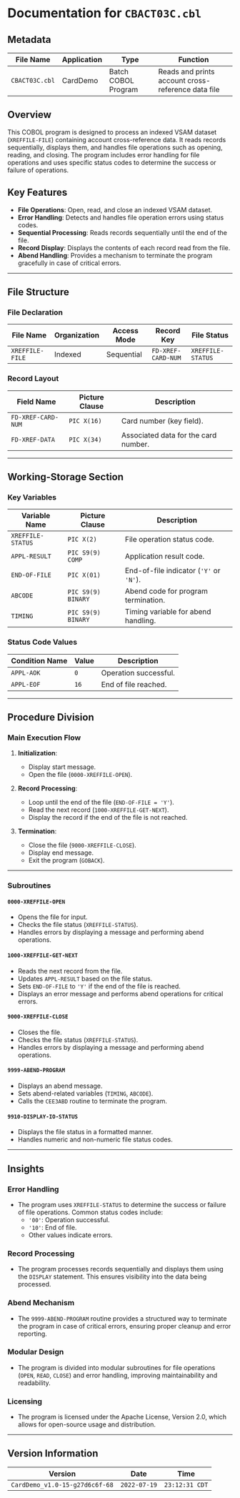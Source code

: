 # Documentation for `CBACT03C.cbl`

## Metadata
| **File Name** | **Application** | **Type** | **Function** |
|---------------|-----------------|----------|--------------|
| `CBACT03C.cbl` | CardDemo        | Batch COBOL Program | Reads and prints account cross-reference data file |

## Overview
This COBOL program is designed to process an indexed VSAM dataset (`XREFFILE-FILE`) containing account cross-reference data. It reads records sequentially, displays them, and handles file operations such as opening, reading, and closing. The program includes error handling for file operations and uses specific status codes to determine the success or failure of operations.

## Key Features
- **File Operations**: Open, read, and close an indexed VSAM dataset.
- **Error Handling**: Detects and handles file operation errors using status codes.
- **Sequential Processing**: Reads records sequentially until the end of the file.
- **Record Display**: Displays the contents of each record read from the file.
- **Abend Handling**: Provides a mechanism to terminate the program gracefully in case of critical errors.

---

## File Structure

### File Declaration
| **File Name**       | **Organization** | **Access Mode** | **Record Key**         | **File Status**       |
|----------------------|------------------|-----------------|------------------------|-----------------------|
| `XREFFILE-FILE`      | Indexed          | Sequential      | `FD-XREF-CARD-NUM`     | `XREFFILE-STATUS`     |

### Record Layout
| **Field Name**         | **Picture Clause** | **Description** |
|-------------------------|--------------------|-----------------|
| `FD-XREF-CARD-NUM`      | `PIC X(16)`        | Card number (key field). |
| `FD-XREF-DATA`          | `PIC X(34)`        | Associated data for the card number. |

---

## Working-Storage Section

### Key Variables
| **Variable Name**       | **Picture Clause** | **Description** |
|--------------------------|--------------------|-----------------|
| `XREFFILE-STATUS`        | `PIC X(2)`         | File operation status code. |
| `APPL-RESULT`            | `PIC S9(9) COMP`   | Application result code. |
| `END-OF-FILE`            | `PIC X(01)`        | End-of-file indicator (`'Y'` or `'N'`). |
| `ABCODE`                | `PIC S9(9) BINARY` | Abend code for program termination. |
| `TIMING`                | `PIC S9(9) BINARY` | Timing variable for abend handling. |

### Status Code Values
| **Condition Name** | **Value** | **Description** |
|---------------------|-----------|-----------------|
| `APPL-AOK`          | `0`       | Operation successful. |
| `APPL-EOF`          | `16`      | End of file reached. |

---

## Procedure Division

### Main Execution Flow
1. **Initialization**:
   - Display start message.
   - Open the file (`0000-XREFFILE-OPEN`).

2. **Record Processing**:
   - Loop until the end of the file (`END-OF-FILE = 'Y'`).
   - Read the next record (`1000-XREFFILE-GET-NEXT`).
   - Display the record if the end of the file is not reached.

3. **Termination**:
   - Close the file (`9000-XREFFILE-CLOSE`).
   - Display end message.
   - Exit the program (`GOBACK`).

---

### Subroutines

#### `0000-XREFFILE-OPEN`
- Opens the file for input.
- Checks the file status (`XREFFILE-STATUS`).
- Handles errors by displaying a message and performing abend operations.

#### `1000-XREFFILE-GET-NEXT`
- Reads the next record from the file.
- Updates `APPL-RESULT` based on the file status.
- Sets `END-OF-FILE` to `'Y'` if the end of the file is reached.
- Displays an error message and performs abend operations for critical errors.

#### `9000-XREFFILE-CLOSE`
- Closes the file.
- Checks the file status (`XREFFILE-STATUS`).
- Handles errors by displaying a message and performing abend operations.

#### `9999-ABEND-PROGRAM`
- Displays an abend message.
- Sets abend-related variables (`TIMING`, `ABCODE`).
- Calls the `CEE3ABD` routine to terminate the program.

#### `9910-DISPLAY-IO-STATUS`
- Displays the file status in a formatted manner.
- Handles numeric and non-numeric file status codes.

---

## Insights

### Error Handling
- The program uses `XREFFILE-STATUS` to determine the success or failure of file operations. Common status codes include:
  - `'00'`: Operation successful.
  - `'10'`: End of file.
  - Other values indicate errors.

### Record Processing
- The program processes records sequentially and displays them using the `DISPLAY` statement. This ensures visibility into the data being processed.

### Abend Mechanism
- The `9999-ABEND-PROGRAM` routine provides a structured way to terminate the program in case of critical errors, ensuring proper cleanup and error reporting.

### Modular Design
- The program is divided into modular subroutines for file operations (`OPEN`, `READ`, `CLOSE`) and error handling, improving maintainability and readability.

### Licensing
- The program is licensed under the Apache License, Version 2.0, which allows for open-source usage and distribution.

---

## Version Information
| **Version** | **Date**                | **Time**       |
|-------------|--------------------------|----------------|
| `CardDemo_v1.0-15-g27d6c6f-68` | `2022-07-19` | `23:12:31 CDT` |
